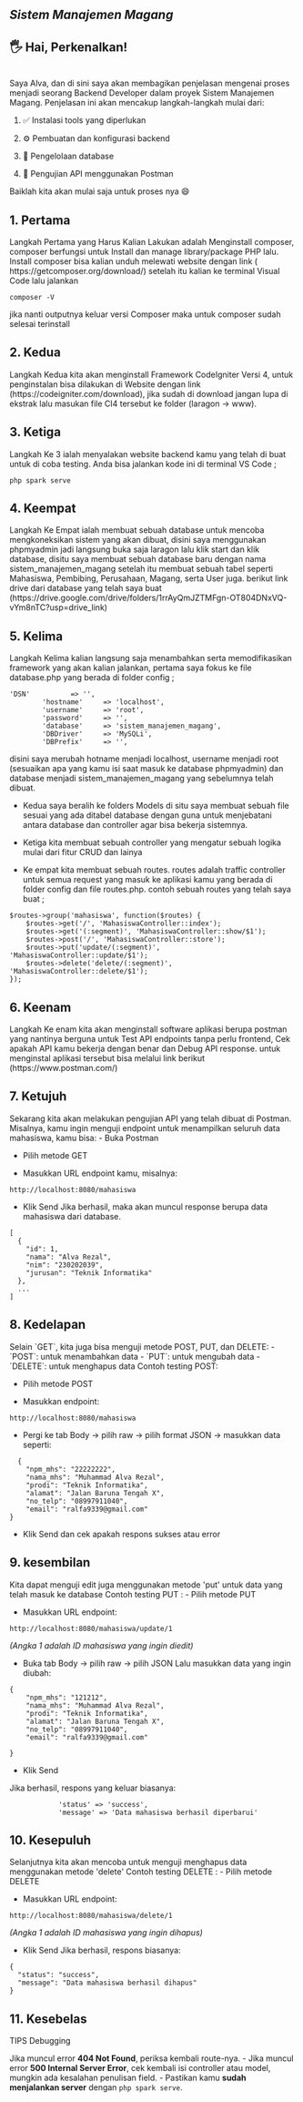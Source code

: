 
<em><h2>Sistem Manajemen Magang</h2></em>
	<h2>:raised_hand_with_fingers_splayed:  Hai, Perkenalkan!</h2>  
 Saya Alva, dan di sini saya akan membagikan penjelasan mengenai proses menjadi seorang Backend Developer dalam proyek Sistem Manajemen Magang. Penjelasan ini akan mencakup langkah-langkah mulai dari:
 
  1. ✅ Instalasi tools yang diperlukan

2.  ⚙️ Pembuatan dan konfigurasi backend

3.  🔄 Pengelolaan database

4.  🧪 Pengujian API menggunakan Postman

Baiklah kita akan mulai saja untuk proses nya 😄

<h2>1. Pertama</h2>
Langkah Pertama yang Harus Kalian Lakukan adalah Menginstall composer, composer berfungsi untuk Install dan manage library/package PHP lalu. Install composer bisa kalian unduh melewati website dengan link ( https://getcomposer.org/download/) setelah itu kalian ke terminal Visual Code lalu jalankan

``` 
composer -V
```
jika nanti outputnya keluar versi Composer maka untuk composer sudah selesai terinstall

<h2>2. Kedua</h2>
Langkah Kedua kita akan menginstall Framework CodeIgniter Versi 4, untuk penginstalan bisa dilakukan di Website dengan link (https://codeigniter.com/download), jika sudah di download jangan lupa di ekstrak lalu masukan file CI4 tersebut ke folder (laragon -> www).


<h2>3. Ketiga</h2>
Langkah Ke 3 ialah menyalakan website backend kamu yang telah di buat untuk di coba testing. Anda bisa jalankan kode ini di terminal VS Code ;

```
php spark serve
```

<h2>4. Keempat</h2>
Langkah Ke Empat ialah membuat sebuah database untuk mencoba mengkoneksikan sistem yang akan dibuat, disini saya menggunakan phpmyadmin jadi langsung buka saja laragon lalu klik start dan klik database, disitu saya membuat sebuah database baru dengan nama sistem_manajemen_magang setelah itu membuat sebuah tabel seperti Mahasiswa, Pembibing, Perusahaan, Magang, serta User juga.
berikut link drive dari database yang telah saya buat (https://drive.google.com/drive/folders/1rrAyQmJZTMFgn-OT804DNxVQ-vYm8nTC?usp=drive_link)

<h2>5. Kelima</h2>
Langkah Kelima kalian langsung saja menambahkan serta memodifikasikan framework yang akan kalian jalankan,
pertama saya fokus ke file database.php yang berada di folder config ;

```
'DSN'          => '',
        'hostname'     => 'localhost',
        'username'     => 'root',
        'password'     => '',
        'database'     => 'sistem_manajemen_magang',
        'DBDriver'     => 'MySQLi',
        'DBPrefix'     => '',
```
disini saya merubah hotname menjadi localhost, username menjadi root (sesuaikan apa yang kamu isi saat masuk ke database phpmyadmin) dan database menjadi sistem_manajemen_magang yang sebelumnya telah dibuat.

- Kedua saya beralih ke folders Models di situ saya membuat sebuah file sesuai yang ada ditabel database dengan guna untuk menjebatani antara database dan controller agar bisa bekerja sistemnya.

- Ketiga kita membuat sebuah controller yang mengatur sebuah logika mulai dari fitur CRUD dan lainya

- Ke empat kita membuat sebuah routes. routes adalah traffic controller untuk semua request yang masuk ke aplikasi kamu yang berada di folder config dan file routes.php. 
contoh sebuah routes yang telah saya buat ; 
```
$routes->group('mahasiswa', function($routes) {
    $routes->get('/', 'MahasiswaController::index');
    $routes->get('(:segment)', 'MahasiswaController::show/$1');
    $routes->post('/', 'MahasiswaController::store');
    $routes->put('update/(:segment)', 'MahasiswaController::update/$1');
    $routes->delete('delete/(:segment)', 'MahasiswaController::delete/$1');
});
```
<h2>6. Keenam</h2>
Langkah Ke enam kita akan menginstall software aplikasi berupa postman yang nantinya berguna untuk Test API endpoints tanpa perlu frontend,
Cek apakah API kamu bekerja dengan benar dan Debug API response. untuk menginstal aplikasi tersebut bisa melalui link berikut (https://www.postman.com/) 

<h2>7. Ketujuh</h2>
Sekarang kita akan melakukan pengujian API yang telah dibuat di Postman. Misalnya, kamu ingin menguji endpoint untuk menampilkan seluruh data mahasiswa, kamu bisa:
- Buka Postman

- Pilih metode GET

- Masukkan URL endpoint kamu, misalnya:
```
http://localhost:8080/mahasiswa
```
- Klik Send
Jika berhasil, maka akan muncul response berupa data mahasiswa dari database.
```
[
  {
    "id": 1,
    "nama": "Alva Rezal",
    "nim": "230202039",
    "jurusan": "Teknik Informatika"
  },
  ...
]
```
<h2>8. Kedelapan</h2> Selain `GET`, kita juga bisa menguji metode POST, PUT, dan DELETE: - `POST`: untuk menambahkan data - `PUT`: untuk mengubah data - `DELETE`: untuk menghapus data
Contoh testing POST:

- Pilih metode POST

- Masukkan endpoint:
```
http://localhost:8080/mahasiswa
```
- Pergi ke tab Body → pilih raw → pilih format JSON → masukkan data seperti:
```
  {
    "npm_mhs": "22222222",
    "nama_mhs": "Muhammad Alva Rezal",
    "prodi": "Teknik Informatika",
    "alamat": "Jalan Baruna Tengah X",
    "no_telp": "08997911040",
    "email": "ralfa9339@gmail.com"
}
```
- Klik Send dan cek apakah respons sukses atau error

<h2>9. kesembilan</h2> Kita dapat menguji edit juga menggunakan metode 'put' untuk  data yang telah masuk ke database
Contoh testing PUT :
- Pilih metode PUT

- Masukkan URL endpoint:
```
http://localhost:8080/mahasiswa/update/1
```
_(Angka 1 adalah ID mahasiswa yang ingin diedit)_
- Buka tab Body → pilih raw → pilih JSON
Lalu masukkan data yang ingin diubah:
```
{
    "npm_mhs": "121212",
    "nama_mhs": "Muhammad Alva Rezal",
    "prodi": "Teknik Informatika",
    "alamat": "Jalan Baruna Tengah X",
    "no_telp": "08997911040",
    "email": "ralfa9339@gmail.com"

}
```

- Klik Send

Jika berhasil, respons yang keluar biasanya:
```
            'status' => 'success',
            'message' => 'Data mahasiswa berhasil diperbarui'
```
<h2>10. Kesepuluh</h2> Selanjutnya kita akan mencoba untuk menguji menghapus data menggunakan metode 'delete'
Contoh testing DELETE :
- Pilih metode DELETE

- Masukkan URL endpoint:
```
http://localhost:8080/mahasiswa/delete/1
```
_(Angka 1 adalah ID mahasiswa yang ingin dihapus)_
- Klik Send
Jika berhasil, respons biasanya:
```
{
  "status": "success",
  "message": "Data mahasiswa berhasil dihapus"
}
```

<h2>11. Kesebelas</h2> TIPS Debugging


Jika muncul error **404 Not Found**, periksa kembali route-nya. - Jika muncul error **500 Internal Server Error**, cek kembali isi controller atau model, mungkin ada kesalahan penulisan field. - Pastikan kamu **sudah menjalankan server** dengan `php spark serve`.











